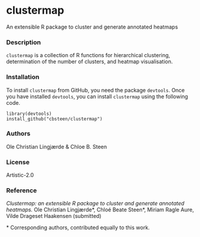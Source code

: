 # clustermap
An extensible R package to cluster and generate annotated heatmaps

### Description
`clustermap` is a collection of R functions for hierarchical clustering, determination of the number of clusters, and heatmap visualisation.

### Installation
To install `clustermap` from GitHub, you need the package `devtools`.
Once you have installed `devtools`, you can install `clustermap` using the following code. 
```
library(devtools)
install_github("cbsteen/clustermap")
```

### Authors
Ole Christian Lingjærde & Chloe B. Steen

### License
Artistic-2.0

### Reference
*Clustermap: an extensible R package to cluster and generate annotated heatmaps.* Ole Christian Lingjærde\*, Chloé Beate Steen\*, Miriam Ragle Aure, Vilde Drageset Haakensen (submitted)

\* Corresponding authors, contributed equally to this work.
